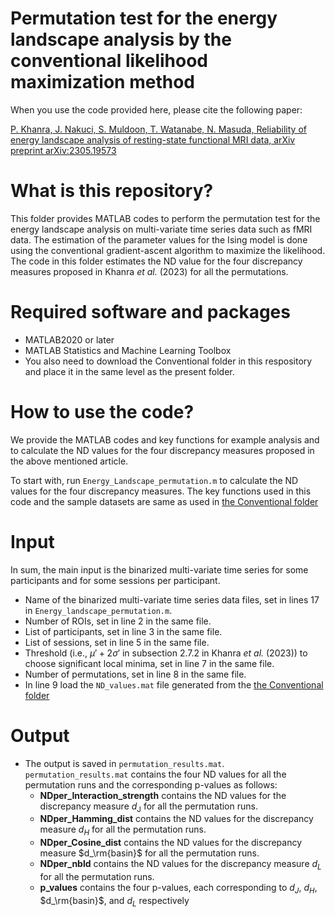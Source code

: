 # Permutation test for the energy landscape analysis by the conventional likelihood maximization method

When you use the code provided here, please cite the following paper:

[P. Khanra, J. Nakuci, S. Muldoon, T. Watanabe, N. Masuda, Reliability of energy landscape analysis of resting-state functional MRI data, arXiv preprint arXiv:2305.19573](https://arxiv.org/abs/2305.19573)

# What is this repository?

This folder provides MATLAB codes to perform the permutation test for the energy landscape analysis on multi-variate time series data such as fMRI data. The estimation of the parameter values for the Ising model is done using the conventional gradient-ascent algorithm to maximize the likelihood. The code in this folder estimates the ND value for the four discrepancy measures proposed in Khanra *et al.* (2023) for all the permutations.

# Required software and packages

- MATLAB2020 or later
- MATLAB Statistics and Machine Learning Toolbox
- You also need to download the Conventional folder in this respository and place it in the same level as the present folder.

# How to use the code?

We provide the MATLAB codes and key functions for example analysis and to calculate the ND values for the four discrepancy measures proposed in the above mentioned article.

To start with, run `Energy_Landscape_permutation.m` to calculate the ND values for the four discrepancy measures. The key functions used in this code and the sample datasets are same as used in [the Conventional folder](https://github.com/pitambarkhanra/energy_landscape_analysis/tree/main/Conventional)

# Input
In sum, the main input is the binarized multi-variate time series for some participants and for some sessions per participant.
- Name of the binarized multi-variate time series data files, set in lines 17 in `Energy_landscape_permutation.m`.
- Number of ROIs, set in line 2 in the same file.
- List of participants, set in line 3 in the same file.
- List of sessions, set in line 5 in the same file.
- Threshold (i.e., $\mu' + 2\sigma'$ in subsection $2.7.2$ in Khanra *et al.* (2023)) to choose significant local minima, set in line 7 in the same file.
- Number of permutations, set in line 8 in the same file.
- In line 9 load the `ND_values.mat` file generated from the [the Conventional folder](https://github.com/pitambarkhanra/energy_landscape_analysis/tree/main/Conventional)

# Output
- The output is saved in ``permutation_results.mat``. ``permutation_results.mat`` contains the four ND values for all the permutation runs and the corresponding p-values as follows:
    - **NDper_Interaction_strength** contains the ND values for the discrepancy measure $d_\text{J}$ for all the permutation runs.
    - **NDper_Hamming_dist** contains the ND values for the discrepancy measure $d_H$ for all the permutation runs.
    - **NDper_Cosine_dist** contains the ND values for the discrepancy measure $d_\rm{basin}$ for all the permutation runs.
    - **NDper_nbld** contains the ND values for the discrepancy measure $d_L$ for all the permutation runs.
    - **p_values** contains the four p-values, each corresponding to $d_J$, $d_H$, $d_\rm{basin}$, and $d_L$ respectively
